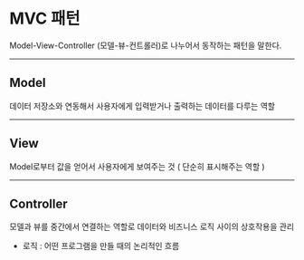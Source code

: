 # MVC 패턴

Model-View-Controller (모델-뷰-컨트롤러)로 나누어서 동작하는 패턴을 말한다.

------

## Model

데이터 저장소와 연동해서 사용자에게 입력받거나 출력하는 데이터를 다루는 역할

------

## View

Model로부터 값을 얻어서 사용자에게 보여주는 것 ( 단순히 표시해주는 역할 )

------

## Controller

모델과 뷰를 중간에서 연결하는 역할로 데이터와 비즈니스 로직 사이의 상호작용을 관리

- 로직 : 어떤 프로그램을 만들 때의 논리적인 흐름
